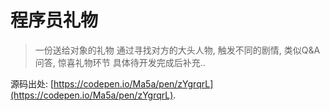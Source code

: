 # 程序员礼物

> 一份送给对象的礼物
通过寻找对方的大头人物, 触发不同的剧情, 类似Q&A问答, 惊喜礼物环节
具体待开发完成后补充..

源码出处: [https://codepen.io/Ma5a/pen/zYgrqrL](https://codepen.io/Ma5a/pen/zYgrqrL).

